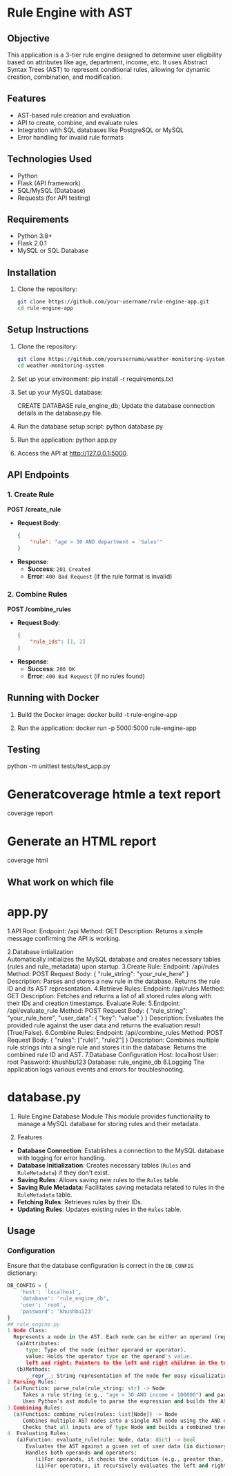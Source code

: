 
# Rule Engine with AST

## Objective
This application is a 3-tier rule engine designed to determine user eligibility based on attributes like age, department, income, etc. It uses Abstract Syntax Trees (AST) to represent conditional rules, allowing for dynamic creation, combination, and modification.

## Features
- AST-based rule creation and evaluation
- API to create, combine, and evaluate rules
- Integration with SQL databases like PostgreSQL or MySQL
- Error handling for invalid rule formats

## Technologies Used
- Python
- Flask (API framework)
- SQL/MySQL (Database)
- Requests (for API testing)

## Requirements

- Python 3.8+
- Flask 2.0.1
- MySQL or SQL Database

## Installation
1. Clone the repository:
   ```bash
   git clone https://github.com/your-username/rule-engine-app.git
   cd rule-engine-app

## Setup Instructions
1. Clone the repository:
   ```bash
   git clone https://github.com/yourusername/weather-monitoring-system.git
   cd weather-monitoring-system
2. Set up your environment:
   pip install -r requirements.txt


3. Set up your MySQL database:
   
   CREATE DATABASE rule_engine_db;
   Update the database connection details in the database.py file.

4. Run the database setup script:
   python database.py

5. Run the application:
   python app.py



6. Access the API at http://127.0.0.1:5000.

## API Endpoints
### 1. Create Rule
**POST /create_rule**
- **Request Body**: 
    ```json
    {
        "rule": "age > 30 AND department = 'Sales'"
    }
    ```
- **Response**: 
    - **Success**: `201 Created`
    - **Error**: `400 Bad Request` (if the rule format is invalid)

### 2. Combine Rules
**POST /combine_rules**
- **Request Body**: 
    ```json
    {
        "rule_ids": [1, 2]
    }
    ```
- **Response**: 
    - **Success**: `200 OK`
    - **Error**: `400 Bad Request` (if no rules found)


 
## Running with Docker
1. Build the Docker image:
   docker build -t rule-engine-app

2. Run the application:
   docker run -p 5000:5000 rule-engine-app


## Testing
   python -m unittest tests/test_app.py

    


# Generatcoverage htmle a text report
coverage report
# Generate an HTML report
coverage html
## What work on which file
# app.py
1.API Root:
   Endpoint: /api
   Method: GET
   Description: Returns a simple message confirming the API is working.

2.Database intialization   
   Automatically initializes the MySQL database and creates necessary tables (rules and rule_metadata) upon startup.
3.Create Rule:
   Endpoint: /api/rules
   Method: POST
   Request Body: { "rule_string": "your_rule_here" }
   Description: Parses and stores a new rule in the database. Returns the rule ID and its AST representation.
4.Retrieve Rules:
  Endpoint: /api/rules
  Method: GET
  Description: Fetches and returns a list of all stored rules along with their IDs and creation timestamps.
  Evaluate Rule:
5.Endpoint: /api/evaluate_rule
  Method: POST
  Request Body: { "rule_string": "your_rule_here", "user_data": { "key": "value" } }
  Description: Evaluates the provided rule against the user data and returns the evaluation result (True/False).
6.Combine Rules:
  Endpoint: /api/combine_rules
  Method: POST
  Request Body: { "rules": ["rule1", "rule2"] }
  Description: Combines multiple rule strings into a single rule and stores it in the database. Returns the combined rule ID and AST.
7.Database Configuration
  Host: localhost
  User: root
  Password: khushbu123
  Database: rule_engine_db
8.Logging
  The application logs various events and errors for troubleshooting.
# database.py
 1. Rule Engine Database Module
  This module provides functionality to manage a MySQL database for storing rules and their metadata.

 2. Features

- **Database Connection**: Establishes a connection to the MySQL database with logging for error handling.
- **Database Initialization**: Creates necessary tables (`Rules` and `RuleMetadata`) if they don't exist.
- **Saving Rules**: Allows saving new rules to the `Rules` table.
- **Saving Rule Metadata**: Facilitates saving metadata related to rules in the `RuleMetadata` table.
- **Fetching Rules**: Retrieves rules by their IDs.
- **Updating Rules**: Updates existing rules in the `Rules` table.

## Usage

### Configuration

Ensure that the database configuration is correct in the `DB_CONFIG` dictionary:

```python
DB_CONFIG = {
    'host': 'localhost',
    'database': 'rule_engine_db',
    'user': 'root',
    'password': 'khushbu123'  
}
## rule_engine.py
1.Node Class:
  Represents a node in the AST. Each node can be either an operand (representing a condition) or an operator (AND/OR).
   (a)Attributes:
      type: Type of the node (either operand or operator).
      value: Holds the operator type or the operand's value.
      left and right: Pointers to the left and right children in the tree.
   (b)Methods:
      __repr__: String representation of the node for easy visualization.
2.Parsing Rules:
  (a)Function: parse_rule(rule_string: str) -> Node
     Takes a rule string (e.g., "age > 30 AND income < 100000") and parses it into an AST.
     Uses Python’s ast module to parse the expression and builds the AST recursively.
3.Combining Rules:
  (a)Function: combine_rules(rules: list[Node]) -> Node
     Combines multiple AST nodes into a single AST node using the AND operator.
     Checks that all inputs are of type Node and builds a combined tree structure.
4. Evaluating Rules:
   (a)Function: evaluate_rule(rule: Node, data: dict) -> bool
      Evaluates the AST against a given set of user data (in dictionary format).
      Handles both operands and operators:
         (i)For operands, it checks the condition (e.g., greater than, less than, equality).
         (ii)For operators, it recursively evaluates the left and right children, combining the results based on the operator (AND/OR).
